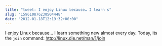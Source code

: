 ```yaml
---
title: "tweet: I enjoy Linux because… I learn s"
slug: "159610876230504448"
date: "2012-01-18T12:19:32+00:00"
---
```

I enjoy Linux because… I learn something new almost every day. Today, its the `join` command: http://linux.die.net/man/1/join